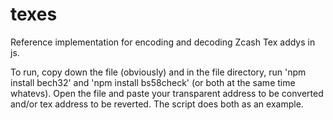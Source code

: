# texes
Reference implementation for encoding and decoding Zcash Tex addys in js.

To run, copy down the file (obviously) and in the file directory, run 'npm install bech32' and 'npm install bs58check' (or both at the same time whatevs). Open the file and paste your transparent address to be converted and/or tex address to be reverted. The script does both as an example.
